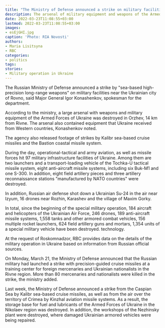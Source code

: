 ```yaml
---
title: "The Ministry of Defense announced a strike on military facilities near the Ukrainian Rivne"
description: The arsenal of military equipment and weapons of the Armed Forces of Ukraine was destroyed, where, according to the Ministry of Defense, equipment transferred to Ukraine by Western countries was stored, among other things.
date: 2022-03-23T11:08:55+03:00
lastmod: 2022-03-23T11:08:55+03:00
images:
- esEjGHI.jpg
caption: 'Photo: RIA Novosti'
authors:
- Maria Lisitsyna
- RBC
categories:
- politics
tags:
stories:
- Military operation in Ukraine
---
```


The Russian Ministry of Defense announced a strike by "sea-based high-precision long-range weapons" on military facilities near the Ukrainian city of Rovno, said Major General Igor Konashenkov, spokesman for the department.

According to the ministry, a large arsenal with weapons and military equipment of the Armed Forces of Ukraine was destroyed in Orzhev, 14 km from Rivne. The arsenal also contained equipment that Ukraine received from Western countries, Konashenkov noted.

The agency also released footage of strikes by Kalibr sea-based cruise missiles and the Bastion coastal missile system.

During the day, operational-tactical and army aviation, as well as missile forces hit 97 military infrastructure facilities of Ukraine. Among them are two launchers and a transport-loading vehicle of the Tochka-U tactical missile system, eight anti-aircraft missile systems, including six Buk-M1 and one S-300. In addition, eight field artillery pieces and three artillery reconnaissance stations "manufactured by NATO countries" were destroyed.

In addition, Russian air defense shot down a Ukrainian Su-24 in the air near Izyum, 16 drones near Rozhin, Karashev and the village of Maxim Gorky.

In total, since the beginning of the special military operation, 184 aircraft and helicopters of the Ukrainian Air Force, 246 drones, 189 anti-aircraft missile systems, 1,558 tanks and other armored combat vehicles, 156 multiple rocket launchers, 624 field artillery guns and mortars, 1,354 units of a special military vehicle have been destroyed. technology.

At the request of Roskomnadzor, RBC provides data on the details of the military operation in Ukraine based on information from Russian official sources.

On Monday, March 21, the Ministry of Defense announced that the Russian military had launched a strike with precision-guided cruise missiles at a training center for foreign mercenaries and Ukrainian nationalists in the Rivne region. More than 80 mercenaries and nationalists were killed in the strike, the ministry added.

Last week, the Ministry of Defense announced a strike from the Caspian Sea by Kalibr sea-based cruise missiles, as well as from the air over the territory of Crimea by Kinzhal aviation missile systems. As a result, the storage base for fuel and lubricants of the Armed Forces of Ukraine in the Nikolaev region was destroyed. In addition, the workshops of the Nezhinsky plant were destroyed, where damaged Ukrainian armored vehicles were being repaired.